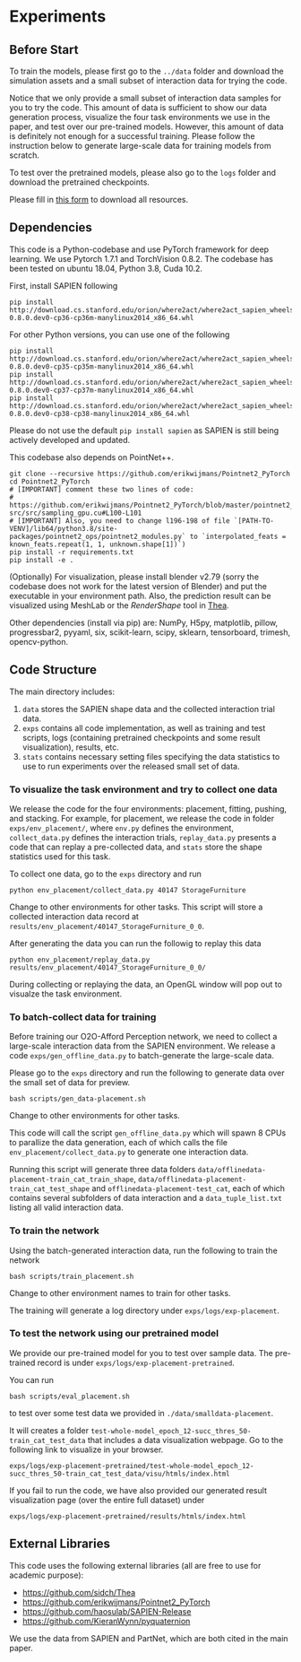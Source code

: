 # Experiments

## Before Start

To train the models, please first go to the `../data` folder and download the simulation assets and a small subset of interaction data for trying the code. 

Notice that we only provide a small subset of interaction data samples for you to try the code.
This amount of data is sufficient to show our data generation process, visualize the four task environments we use in the paper, and test over our pre-trained models.
However, this amount of data is definitely not enough for a successful training.
Please follow the instruction below to generate large-scale data for training models from scratch.

To test over the pretrained models, please also go to the `logs` folder and download the pretrained checkpoints.

Please fill in [this form]() to download all resources.

## Dependencies

This code is a Python-codebase and use PyTorch framework for deep learning. We use Pytorch 1.7.1 and TorchVision 0.8.2. The codebase has been tested on ubuntu 18.04, Python 3.8, Cuda 10.2.

First, install SAPIEN following

    pip install http://download.cs.stanford.edu/orion/where2act/where2act_sapien_wheels/sapien-0.8.0.dev0-cp36-cp36m-manylinux2014_x86_64.whl

For other Python versions, you can use one of the following

    pip install http://download.cs.stanford.edu/orion/where2act/where2act_sapien_wheels/sapien-0.8.0.dev0-cp35-cp35m-manylinux2014_x86_64.whl
    pip install http://download.cs.stanford.edu/orion/where2act/where2act_sapien_wheels/sapien-0.8.0.dev0-cp37-cp37m-manylinux2014_x86_64.whl
    pip install http://download.cs.stanford.edu/orion/where2act/where2act_sapien_wheels/sapien-0.8.0.dev0-cp38-cp38-manylinux2014_x86_64.whl

Please do not use the default `pip install sapien` as SAPIEN is still being actively developed and updated.

This codebase also depends on PointNet++.

    git clone --recursive https://github.com/erikwijmans/Pointnet2_PyTorch
    cd Pointnet2_PyTorch
    # [IMPORTANT] comment these two lines of code:
    #   https://github.com/erikwijmans/Pointnet2_PyTorch/blob/master/pointnet2_ops_lib/pointnet2_ops/_ext-src/src/sampling_gpu.cu#L100-L101
    # [IMPORTANT] Also, you need to change l196-198 of file `[PATH-TO-VENV]/lib64/python3.8/site-packages/pointnet2_ops/pointnet2_modules.py` to `interpolated_feats = known_feats.repeat(1, 1, unknown.shape[1])`)
    pip install -r requirements.txt
    pip install -e .

(Optionally) For visualization, please install blender v2.79 (sorry the codebase does not work for the latest version of Blender) and put the executable in your environment path.
Also, the prediction result can be visualized using MeshLab or the *RenderShape* tool in [Thea](https://github.com/sidch/thea).

Other dependencies (install via pip) are: NumPy, H5py, matplotlib, pillow, progressbar2, pyyaml, six, scikit-learn, scipy, sklearn, tensorboard, trimesh, opencv-python.


## Code Structure

The main directory includes:
1) `data` stores the SAPIEN shape data and the collected interaction trial data.
2) `exps` contains all code implementation, as well as training and test scripts, logs (containing pretrained checkpoints and some result visualization), results, etc.
3) `stats` contains necessary setting files specifying the data statistics to use to run experiments over the released small set of data.


### To visualize the task environment and try to collect one data

We release the code for the four environments: placement, fitting, pushing, and stacking.
For example, for placement, we release the code in folder `exps/env_placement/`, where `env.py` defines the environment, `collect_data.py` defines the interaction trials, `replay_data.py` presents a code that can replay a pre-collected data, and `stats` store the shape statistics used for this task.

To collect one data, go to the `exps` directory and run

    python env_placement/collect_data.py 40147 StorageFurniture

Change to other environments for other tasks.
This script will store a collected interaction data record at `results/env_placement/40147_StorageFurniture_0_0`.

After generating the data you can run the followig to replay this data

    python env_placement/replay_data.py results/env_placement/40147_StorageFurniture_0_0/

During collecting or replaying the data, an OpenGL window will pop out to visualze the task environment.


### To batch-collect data for training

Before training our O2O-Afford Perception network, we need to collect a large-scale interaction data from the SAPIEN environment.
We release a code `exps/gen_offline_data.py` to batch-generate the large-scale data.

Please go to the `exps` directory and run the following to generate data over the small set of data for preview.

    bash scripts/gen_data-placement.sh

Change to other environments for other tasks.

This code will call the script `gen_offline_data.py` which will spawn 8 CPUs to parallize the data generation, each of which calls the file `env_placement/collect_data.py` to generate one interaction data.

Running this script will generate three data folders `data/offlinedata-placement-train_cat_train_shape`, `data/offlinedata-placement-train_cat_test_shape` and `offlinedata-placement-test_cat`, each of which contains several subfolders of data interaction and a `data_tuple_list.txt` listing all valid interaction data.


### To train the network

Using the batch-generated interaction data, run the following to train the network

    bash scripts/train_placement.sh

Change to other environment names to train for other tasks.

The training will generate a log directory under `exps/logs/exp-placement`.


### To test the network using our pretrained model

We provide our pre-trained model for you to test over sample data. 
The pre-trained record is under `exps/logs/exp-placement-pretrained`.

You can run 

    bash scripts/eval_placement.sh

to test over some test data we provided in `./data/smalldata-placement`.

It will creates a folder `test-whole-model_epoch_12-succ_thres_50-train_cat_test_data` that includes a data visualization webpage.
Go to the following link to visualize in your browser.

    exps/logs/exp-placement-pretrained/test-whole-model_epoch_12-succ_thres_50-train_cat_test_data/visu/htmls/index.html

If you fail to run the code, we have also provided our generated result visualization page (over the entire full dataset) under

    exps/logs/exp-placement-pretrained/results/htmls/index.html


## External Libraries

This code uses the following external libraries (all are free to use for academic purpose):
   * https://github.com/sidch/Thea
   * https://github.com/erikwijmans/Pointnet2_PyTorch
   * https://github.com/haosulab/SAPIEN-Release
   * https://github.com/KieranWynn/pyquaternion

We use the data from SAPIEN and PartNet, which are both cited in the main paper.

